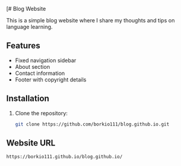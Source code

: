 [# Blog Website

This is a simple blog website where I share my thoughts and tips on language learning.

## Features

- Fixed navigation sidebar
- About section
- Contact information
- Footer with copyright details

## Installation

1. Clone the repository:
   ```bash
   git clone https://github.com/borkio111/blog.github.io.git
   ```
## Website URL
   ```bash
   https://borkio111.github.io/blog.github.io/
